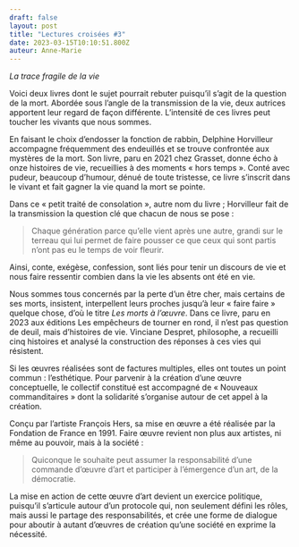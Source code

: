 ```yaml
---
draft: false
layout: post
title: "Lectures croisées #3"
date: 2023-03-15T10:10:51.800Z
auteur: Anne-Marie
---
```

*La trace fragile de la vie*

Voici deux livres dont le sujet pourrait rebuter puisqu’il s’agit de la question de la mort. Abordée sous l’angle de la transmission de la vie, deux autrices apportent leur regard de façon différente. L’intensité de ces livres peut toucher les vivants que nous sommes.

En faisant le choix d’endosser la fonction de rabbin, Delphine Horvilleur accompagne fréquemment des endeuillés et se trouve confrontée aux mystères de la mort. Son livre, paru en 2021 chez Grasset, donne écho à onze histoires de vie, recueillies à des moments « hors temps ». Conté avec pudeur, beaucoup d’humour, dénué de toute tristesse, ce livre s’inscrit dans le vivant et fait gagner la vie quand la mort se pointe.

Dans ce « petit traité de consolation », autre nom du livre ; Horvilleur  fait de la transmission la question clé que chacun de nous se pose : 

> Chaque génération parce qu’elle vient après une autre, grandi sur le terreau qui lui permet de faire pousser ce que ceux qui sont partis n’ont pas eu  le temps de voir fleurir.

Ainsi, conte, exégèse, confession, sont liés pour tenir un discours de vie et nous faire ressentir combien dans la vie les absents ont été en vie.

Nous sommes tous concernés par la perte d’un être cher, mais certains de ses morts, insistent, interpellent leurs proches jusqu’à leur « faire faire » quelque chose, d’où le titre *Les morts à l’œuvre*. Dans ce livre, paru en 2023 aux éditions Les empêcheurs de tourner en rond, il n’est pas question de deuil, mais d’histoires de vie. Vinciane Despret, philosophe, a recueilli cinq histoires et analysé la construction des réponses à ces vies qui résistent. 

Si les œuvres réalisées sont de factures multiples, elles ont toutes un point commun : l’esthétique. Pour parvenir à la création d’une œuvre conceptuelle, le collectif constitué est accompagné de « Nouveaux commanditaires » dont la solidarité s’organise autour de cet appel à la création. 

Conçu par l’artiste François Hers, sa mise en œuvre a été réalisée par la Fondation de France en 1991. Faire œuvre revient non plus aux artistes, ni même au pouvoir, mais à la société :

> Quiconque le souhaite peut assumer la responsabilité d’une commande d’œuvre d’art et participer à l’émergence d’un art, de la démocratie.

La mise en action de cette œuvre d’art devient un exercice politique, puisqu’il s’articule autour d’un protocole qui, non seulement défini les rôles, mais aussi le partage des responsabilités, et crée une forme de dialogue pour aboutir à autant d’œuvres de création qu’une société en exprime la nécessité.
